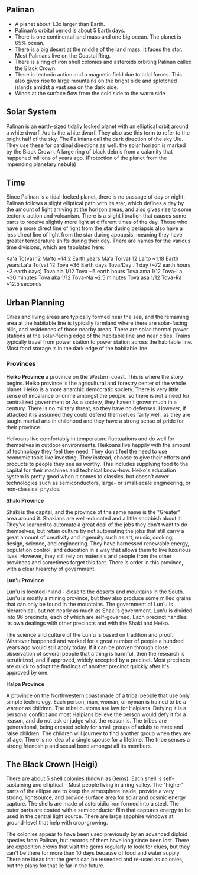 
## Palinan
- A planet about 1.3x larger than Earth.
- Palinan's orbital period is about 5 Earth days.
- There is one continental land mass and one big ocean. The planet is 65% ocean.
- There is a big desert at the middle of the land mass. It faces the star. Most Palinians live on the Coastal Ring.
- There is a ring of iron shell colonies and asteroids orbiting Palinan called the Black Crown.
- There is tectonic action and a magnetic field due to tidal forces. This also gives rise to large mountains on the bright side and splotched islands amidst a vast sea on the dark side.
- Winds at the surface flow from the cold side to the warm side



## Solar System

Palinan is an earth-sized tidally locked planet with an elliptical orbit around a white dwarf.
Ara is the white dwarf. They also use this term to refer to the bright half of the sky.
The Palinians call the dark direction of the sky Ulu. They use these for cardinal directions as well.
the solar horizon is marked by the Black Crown. A large ring of black debris from a calamity that happened millions of years ago. (Protection of the planet from the impending planetary nebula)


## Time

Since Palinan is a tidal-locked planet, there is no passage of day or night. Palinan follows a slight elliptical path with its star, which defines a day by the amount of light arriving at the horizon areas, and also gives rise to some tectonic action and volcanism. There is a slight libration that causes some parts to receive slightly more light at different times of the day. Those who have a more direct line of light from the star during periapsis also have a less direct line of light from the star during apoapsis, meaning they have greater temperature shifts during their day.
There are names for the various time divisions, which are tabulated here:

Ka'a To(va)    12 Ma'to     ~14.2 Earth years
Ma'a To(va)    12 La'to     ~1.18 Earth years
La'a To(va)    12 Tova      ~36 Earth days
Tova/Day    .         1 day (~72 earth hours, ~3 earth days)
Tova ala   1/12 Tova    ~6 earth hours
Tova ama   1/12 Tova-La  ~30 minutes
Tova aka   1/12 Tova-Na  ~2.5 minutes
Tova asa   1/12 Tova-Ra  ~12.5 seconds



## Urban Planning

Cities and living areas are typically formed near the sea, and the remaining area at the habitable line is typically farmland where there are solar-facing hills, and residences of those nearby areas. There are solar-thermal power stations at the solar-facing edge of the habitable line and near cities. Trains typically travel from power station to power station across the habitable line. Most food storage is in the dark edge of the habitable line.



### Provinces

**Heiko Province**
a province on the Western coast. This is where the story begins.
Heiko province is the agricultural and forestry center of the whole planet. Heiko is a more anarchic democratic society. There is very little sense of imbalance or crime amongst the people, so there is not a need for centralized government or  As a society, they haven't grown much in a century. There is no military threat, so they have no defenses. However, if attacked it is assumed they could defend themselves fairly well, as they are taught martial arts in childhood and they have a strong sense of pride for their province.

Heikoans live comfortably in temperature fluctuations and do well for themselves in outdoor environments. Heikoans live happily with the amount of technology they feel they need. They don't feel the need to use economic tools like investing. They instead, choose to give their efforts and products to people they see as worthy. This includes supplying food to the capital for their machines and technical know-how. Heiko's education system is pretty good when it comes to classics, but doesn't cover technologies such as semiconductors, large- or small-scale engineering, or non-classical physics.

**Shaki Province**

Shaki is the capital, and the province of the same name is the "Greater" area around it. Shakians are well-educated and a little snobbish about it. They've learned to automate a great deal of the jobs they don't want to do themselves, but retain culture by not automating the jobs that still carry a great amount of creativity and ingenuity such as art, music, cooking, design, science, and engineering. They have harnessed renewable energy, population control, and education in a way that allows them to live luxurious lives. However, they still rely on materials and people from the other provinces and sometimes forget this fact. There is order in this province, with a clear hiearchy of government.

**Lun'u Province**

Lun'u is located inland - close to the deserts and mountains in the South. Lun'u is mostly a mining province, but they also produce some milled grains that can only be found in the mountains. The government of Lun'u is hierarchical, but not nearly as much as Shaki's government. Lun'u is divided into 96 precincts, each of which are self-governed. Each precinct handles its own dealings with other precincts and with the Shaki and Heiko.

The science and culture of the Lun'u is based on tradition and proof. Whatever happened and worked for a great number of people a hundred years ago would still apply today. If it can be proven through close observation of several people that a thing is harmful, then the research is scrutinized, and if approved, widely accepted by a precinct. Most precincts are quick to adopt the findings of another precinct quickly after it's approved by one.

**Halpa Province**

A province on the Northwestern coast made of a tribal people that use only simple technology. Each person, man, woman, or nyman is trained to be a warrior as children. The tribal customs are law for Halpians. Defying it is a personal conflict and most Halpians believe the person would defy it for a reason, and do not ask or judge what the reason is. The tribes are generational, being created solely for small groups of adults to mate and raise children. The children will journey to find another group when they are of age. There is no idea of a single spouse for a lifetime. The tribe senses a strong friendship and sexual bond amongst all its members.



## The Black Crown (Heigi)

There are about 5 shell colonies (known as Gems). Each shell is self-sustaining and elliptical - Most people living in a ring valley. The "higher" parts of the ellipse are to keep the atmosphere inside, provide a very strong, lightsource, and provide surface area for solar and cosmic energy capture. The shells are made of asteroidic iron formed into a steel. The outer parts are coated with a semiconductor film that captures energy to be used in the central light source. There are large sapphire windows at ground-level that help with crop-growing.

The colonies appear to have been used previously by an advanced diploid species from Palinan, but records of them have long since been lost. There are expedition crews that visit the gems regularly to look for clues, but they can't be there for more than 10 days because of food and water supply. There are ideas that the gems can be reseeded and re-used as colonies, but the plans for that lie far in the future.
